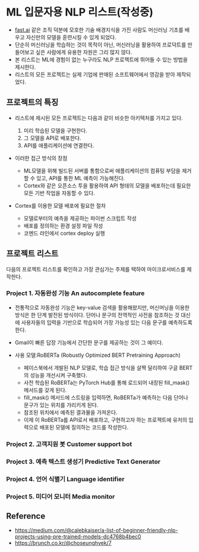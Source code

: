 # ML 입문자용 NLP 리스트(작성중)
- [fast.ai](http://fast.ai/) 같은 조직 덕분에 모호한 기술 배경지식을 가진 사람도 머신러닝 기초를 배우고 자신만의 모델을 훈련시킬 수 있게 되었다.
- 단순히 머신러닝을 학습하는 것이 목적이 아닌, 머신러닝을 활용하여 프로덕트를 만들어보고 싶은 사람에게 유용한 자원은 그리 많지 않다.
- 본 리스트는 ML에 경험이 없는 누구라도 NLP 프로젝트에 뛰어들 수 있는 방법을 제시한다.
- 리스트의 모든 프로젝트는 실제 기업에 판매된 소프트웨어에서 영감을 받아 제작되었다.

## 프로젝트의 특징
- 리스트에 제시된 모든 프로젝트는 다음과 같이 비슷한 아키텍처를 가지고 있다.
  1. 미리 학습된 모델을 구현한다.
  2. 그 모델을 API로 배포한다.
  3. API를 애플리케이션에 연결한다.
 
- 이러한 접근 방식의 장점
  - ML모델을 위해 빌드된 서버를 통함으로써 애플리케이션의 컴퓨팅 부담을 제거할 수 있고, API를 통한 ML 예측이 가능해진다. 
  - Cortex와 같은 오픈소스 투을 활용하여 API 형태의 모델을 배포하는데 필요한 모든 기반 작업을 자동할 수 있다.

- Cortex를 이용한 모델 배포에 필요한 절차
  - 모델로부터의 예측을 제공하는 파이썬 스크립트 작성
  - 배포를 정의하는 환경 설정 파일 작성
  - 코멘드 라인에서 cortex deploy 실행

## 프로젝트 리스트
다음의 프로젝트 리스트를 확인하고 가장 관심가는 주제를 택하여 마이크로서비스를 제작한다.

### Project 1. 자동완성 기능 An autocomplete feature
- 전통적으로 자동완성 기능은 key-value 검색을 활용해왔지만, 머신머닝을 이용한 방식은 한 단계 발전된 방식이다. 단어나 문구의 전역적인 사전을 참조하는 것 대신에 사용자들의 입력을 기반으로 학습되어 가장 가능성 있는 다음 문구를 예측하도록 한다.
- Gmail이 빠른 답장 기능에서 간단한 문구를 제공하는 것이 그 예이다.

- 사용 모델:RoBERTa (Robustly Optimized BERT Pretraining Approach)
  - 페이스북에서 개발된 NLP 모델로, 학습 접근 방식을 살짝 달리하여 구글 BERT의 성능을 개선시켜 구축했다.
  - 사전 학습된 RoBERTa는 PyTorch Hub를 통해 로드되어 내장된 fill_mask() 메서드를 갖게 된다.
  - fill_mask() 메서드에 스트링을 입력하면, RoBERTa가 예측하는 다음 단어나 문구가 있는 위치를 가리키게 된다.
  - 참조된 위치에서 예측된 결과물을 가져온다.
  - 이제 이 RoBERTa를 API로서 배포하고, 구현하고자 하는 프로젝트에 유저의 입력으로 배포된 모델에 질의하는 코드를 작성한다.


### Project 2. 고객지원 봇 Customer support bot

### Project 3. 예측 텍스트 생성기 Predictive Text Generator

### Project 4. 언어 식별기 Language identifier

### Project 5. 미디어 모니터 Media monitor


## Reference
- https://medium.com/@calebkaiser/a-list-of-beginner-friendly-nlp-projects-using-pre-trained-models-dc4768b4bec0
- https://brunch.co.kr/@choseunghyek/7
